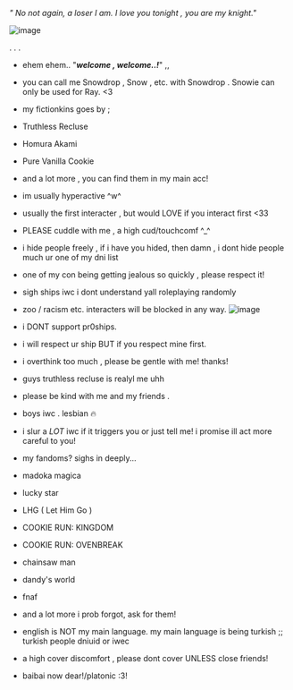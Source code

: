 

*" No not again, a loser I am.
I love you tonight , you are my knight."*





![image](https://github.com/user-attachments/assets/06b54e4a-5086-4a78-bc71-bc70cb2c947e)












.                                                                 .                                                     .

- ehem ehem.. "***welcome , welcome..!***" ,, 
 
- you can call me Snowdrop , Snow , etc. with Snowdrop . Snowie can only be used for Ray. <3 
- my fictionkins goes by ;
- Truthless Recluse
- Homura Akami
- Pure Vanilla Cookie 
- and a lot more , you can find them in my main acc!
- im usually hyperactive ^w^


- usually the first interacter , but would LOVE if you interact first <33
- PLEASE cuddle with me , a high cud/touchcomf ^_^
- i hide people freely , if i have you hided, then damn , i dont hide people much ur one of my dni list
- one of my con being getting jealous so quickly , please respect it!
- sigh ships iwc i dont understand yall roleplaying randomly
- zoo / racism etc. interacters will be blocked in any way.
![image](https://github.com/user-attachments/assets/c14308f3-5974-444a-abce-14cefb5f9c2e)

- i DONT support pr0ships.
- i will respect ur ship BUT if you respect mine first.
- i overthink too much , please be gentle with me! thanks!
 - guys truthless recluse is realyl me uhh
- please be kind with me and my friends . 
- boys iwc . lesbian :fire:
- i slur a *LOT* iwc if it triggers you or just tell me! i promise ill act more careful to you!
- my fandoms? sighs in deeply...
- madoka magica
- lucky star
- LHG ( Let Him Go )
- COOKIE RUN: KINGDOM
- COOKIE RUN: OVENBREAK
- chainsaw man
- dandy's world
- fnaf 
- and a lot more i prob forgot, ask for them!
- english is NOT my main language. my main language is being turkish ;; turkish people dniuid or iwec
- a high cover discomfort , please dont cover UNLESS close friends!
- baibai now dear!/platonic :3! 



